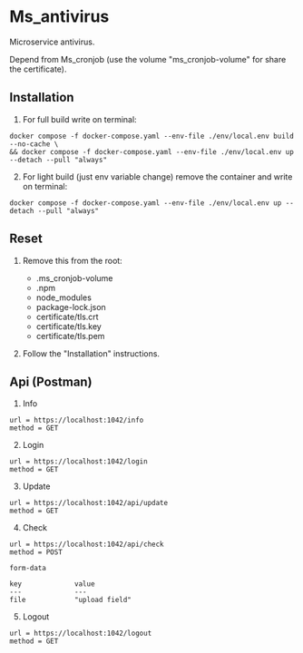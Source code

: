 # Ms_antivirus

Microservice antivirus.

Depend from Ms_cronjob (use the volume "ms_cronjob-volume" for share the certificate).

## Installation

1. For full build write on terminal:

```
docker compose -f docker-compose.yaml --env-file ./env/local.env build --no-cache \
&& docker compose -f docker-compose.yaml --env-file ./env/local.env up --detach --pull "always"
```

2. For light build (just env variable change) remove the container and write on terminal:

```
docker compose -f docker-compose.yaml --env-file ./env/local.env up --detach --pull "always"
```

## Reset

1. Remove this from the root:

    - .ms_cronjob-volume
    - .npm
    - node_modules
    - package-lock.json
    - certificate/tls.crt
    - certificate/tls.key
    - certificate/tls.pem

2. Follow the "Installation" instructions.

## Api (Postman)

1. Info

```
url = https://localhost:1042/info
method = GET
```

2. Login

```
url = https://localhost:1042/login
method = GET
```

3. Update

```
url = https://localhost:1042/api/update
method = GET
```

4. Check

```
url = https://localhost:1042/api/check
method = POST

form-data

key             value
---             ---
file            "upload field"
```

5. Logout

```
url = https://localhost:1042/logout
method = GET
```
